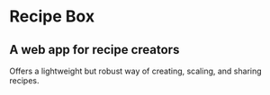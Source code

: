 # Recipe Box

## A web app for recipe creators

Offers a lightweight but robust way of creating, scaling, and sharing recipes.
